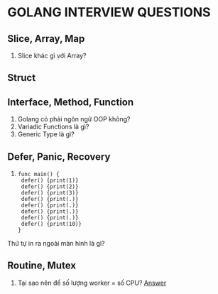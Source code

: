 # GOLANG INTERVIEW QUESTIONS

## Slice, Array, Map
1. Slice khác gì với Array?

## Struct

## Interface, Method, Function
1. Golang có phải ngôn ngữ OOP không?
2. Variadic Functions là gì?
3. Generic Type là gì?
## Defer, Panic, Recovery
1. ```
   func main() {
    defer() {print(1)}
    defer() {print(2)}
    defer() {print(3)}
    defer() {print(.)}
    defer() {print(.)}
    defer() {print(.)}
    defer() {print(.)}
    defer() {print(10)}
   }
   ```
Thứ tự in ra ngoài màn hình là gì?   

## Routine, Mutex
1. Tại sao nên để số lượng worker = số CPU? [Answer](./answer.md#routine_mutex_1)
